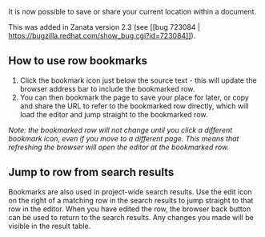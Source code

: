 It is now possible to save or share your current location within a document.

This was added in Zanata version 2.3 (see [[bug 723084 | https://bugzilla.redhat.com/show_bug.cgi?id=723084]]).

## How to use row bookmarks

 1. Click the bookmark icon just below the source text - this will update the browser address bar to include the bookmarked row.
 1. You can then bookmark the page to save your place for later, or copy and share the URL to refer to the bookmarked row directly, which will load the editor and jump straight to the bookmarked row.

_Note: the bookmarked row will not change until you click a different bookmark icon, even if you move to a different page. This means that refreshing the browser will open the editor at the bookmarked row._

## Jump to row from search results
Bookmarks are also used in project-wide search results. Use the edit icon on the right of a matching row in the search results to jump straight to that row in the editor. When you have edited the row, the browser back button can be used to return to the search results. Any changes you made will be visible in the result table.